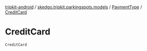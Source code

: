 [tripkit-android](../../index.md) / [skedgo.tripkit.parkingspots.models](../index.md) / [PaymentType](index.md) / [CreditCard](./-credit-card.md)

# CreditCard

`CreditCard`
